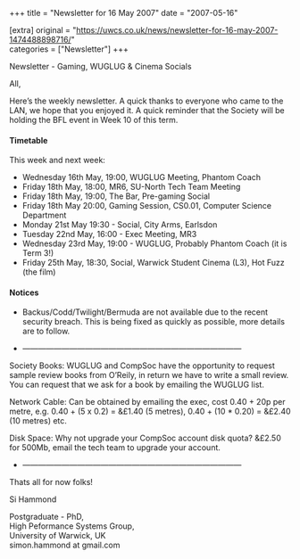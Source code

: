 +++
title = "Newsletter for 16 May 2007"
date = "2007-05-16"

[extra]
original = "https://uwcs.co.uk/news/newsletter-for-16-may-2007-1474488898716/"    
categories = ["Newsletter"]
+++

Newsletter - Gaming, WUGLUG & Cinema Socials

All,

Here’s the weekly newsletter. A quick thanks to everyone who came to the LAN, we hope that you enjoyed it. A quick reminder that the Society will be holding the BFL event in Week 10 of this term.

#### Timetable

This week and next week:

  - Wednesday 16th May, 19:00, WUGLUG Meeting, Phantom Coach
  - Friday 18th May, 18:00, MR6, SU-North Tech Team Meeting
  - Friday 18th May, 19:00, The Bar, Pre-gaming Social
  - Friday 18th May 20:00, Gaming Session, CS0.01, Computer Science Department
  - Monday 21st May 19:30 - Social, City Arms, Earlsdon
  - Tuesday 22nd May, 16:00 - Exec Meeting, MR3
  - Wednesday 23rd May, 19:00 - WUGLUG, Probably Phantom Coach (it is Term 3\!)
  - Friday 25th May, 18:30, Social, Warwick Student Cinema (L3), Hot Fuzz (the film)

#### Notices

  - Backus/Codd/Twilight/Bermuda are not available due to the recent security breach. This is being fixed as quickly as possible, more details are to follow.

<!-- end list -->

  - ————————————————————————————

Society Books: WUGLUG and CompSoc have the opportunity to request sample review books from O’Reily, in return we have to write a small review. You can request that we ask for a book by emailing the WUGLUG list.

Network Cable: Can be obtained by emailing the exec, cost 0.40 + 20p per metre, e.g. 0.40 + (5 x 0.2) = &£1.40 (5 metres), 0.40 + (10 \* 0.20) = &£2.40 (10 metres) etc.

Disk Space: Why not upgrade your CompSoc account disk quota? &£2.50 for 500Mb, email the tech team to upgrade your account.

  - ————————————————————————————

Thats all for now folks\!

Si Hammond

Postgraduate - PhD,  
High Peformance Systems Group,  
University of Warwick, UK  
simon.hammond at gmail.com
